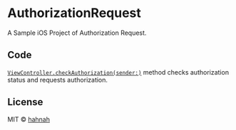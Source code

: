 # AuthorizationRequest

A Sample iOS Project of Authorization Request.

## Code

[`ViewController.checkAuthorization(sender:)`](./AuthorizationRequest/ViewController.swift) method checks authorization status and requests authorization.

## License

MIT © [hahnah](https://superhahnah.com)